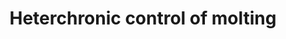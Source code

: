 ---
annotations:
- id: PW:0000004
  parent: regulatory pathway
  type: Pathway Ontology
  value: regulatory pathway
authors:
- Kyook
- MaintBot
- AlexanderPico
- UlasBabayigit
description: Under good conditions, C. elegans enters and exits four larval stages
  before becoming a fertile adult.  Each developmental stage is punctuated with a
  molt that entails the shedding of the larval cuticle and the generation of a completely
  new one. It has been shown that each cuticle is unique in its composition. Molting
  is a carefully timed process that needs to be coordinated with development, new
  cuticle synthesis, and cuticle shedding. Mutations in a set of genes called heterochronic
  genes regulates the timing development and the molts and result in precocious or
  retarded development of parts of the animals that aren't synchronized with the the
  animals' life stage.
last-edited: 2021-05-27
organisms:
- Caenorhabditis elegans
redirect_from:
- /index.php/Pathway:WP2357
- /instance/WP2357
- /instance/WP2357_r118340
revision: r118340
schema-jsonld:
- '@context': https://schema.org/
  '@id': https://wikipathways.github.io/pathways/WP2357.html
  '@type': Dataset
  creator:
    '@type': Organization
    name: WikiPathways
  description: Under good conditions, C. elegans enters and exits four larval stages
    before becoming a fertile adult.  Each developmental stage is punctuated with
    a molt that entails the shedding of the larval cuticle and the generation of a
    completely new one. It has been shown that each cuticle is unique in its composition.
    Molting is a carefully timed process that needs to be coordinated with development,
    new cuticle synthesis, and cuticle shedding. Mutations in a set of genes called
    heterochronic genes regulates the timing development and the molts and result
    in precocious or retarded development of parts of the animals that aren't synchronized
    with the the animals' life stage.
  keywords:
  - LIN-14
  - LIN-28
  - LIN-29
  - lin-4
  license: CC0
  name: Heterchronic control of molting
seo: CreativeWork
title: Heterchronic control of molting
wpid: WP2357
---